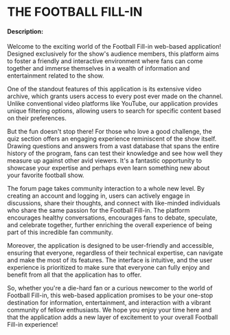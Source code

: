 # THE FOOTBALL FILL-IN
#### Description:
Welcome to the exciting world of the Football Fill-in web-based application! Designed exclusively for the show's audience members, this platform aims to foster a friendly and interactive environment where fans can come together and immerse themselves in a wealth of information and entertainment related to the show.

One of the standout features of this application is its extensive video archive, which grants users access to every post ever made on the channel. Unlike conventional video platforms like YouTube, our application provides unique filtering options, allowing users to search for specific content based on their preferences.

But the fun doesn't stop there! For those who love a good challenge, the quiz section offers an engaging experience reminiscent of the show itself. Drawing questions and answers from a vast database that spans the entire history of the program, fans can test their knowledge and see how well they measure up against other avid viewers. It's a fantastic opportunity to showcase your expertise and perhaps even learn something new about your favorite football show.

The forum page takes community interaction to a whole new level. By creating an account and logging in, users can actively engage in discussions, share their thoughts, and connect with like-minded individuals who share the same passion for the Football Fill-in. The platform encourages healthy conversations, encourages fans to debate, speculate, and celebrate together, further enriching the overall experience of being part of this incredible fan community.

Moreover, the application is designed to be user-friendly and accessible, ensuring that everyone, regardless of their technical expertise, can navigate and make the most of its features. The interface is intuitive, and the user experience is prioritized to make sure that everyone can fully enjoy and benefit from all that the application has to offer.

So, whether you're a die-hard fan or a curious newcomer to the world of Football Fill-in, this web-based application promises to be your one-stop destination for information, entertainment, and interaction with a vibrant community of fellow enthusiasts. We hope you enjoy your time here and that the application adds a new layer of excitement to your overall Football Fill-in experience!